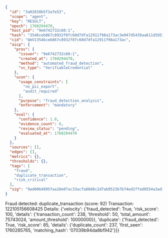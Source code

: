 ```json
{
  "id": "3a02658b5f3afe53",
  "scope": "agent",
  "key": "RESULT",
  "epoch": 1760294470,
  "host_pid": "9e6742732c60:1",
  "hash": "3546ceb867c8932f8fc60d7dfa12911f98a173ac3e047d5439aa611d5951e1e4",
  "cid": "QmV13546ceb867c8932f8fc60d7dfa12911f98a173ac",
  "aicp": {
    "prov": {
      "issuer": "9e6742732c60:1",
      "created_at": 1760294470,
      "method": "automated_fraud_detection",
      "vc_type": "VerifiableCredential"
    },
    "ucon": {
      "usage_constraints": [
        "no_pii_export",
        "audit_required"
      ],
      "purpose": "fraud_detection_analysis",
      "enforcement": "mandatory"
    },
    "eval": {
      "confidence": 1.0,
      "evidence_count": 0,
      "review_status": "pending",
      "evaluated_at": 1760294470
    }
  },
  "sources": [],
  "edges": [],
  "metrics": {},
  "thresholds": {},
  "tags": [
    "fraud",
    "duplicate_transaction",
    "risk_critical"
  ],
  "sig": "9ad0064995faa10e07ac33acfa80d8c2d7ab9523b7b74ed1ffad0554a3ad111d"
}
```

Fraud detected: duplicate_transaction (score: 92)
Transaction: 122105156608425
Details: {'velocity': {'fraud_detected': True, 'risk_score': 100, 'details': {'transaction_count': 238, 'threshold': 50, 'total_amount': 75743024, 'amount_threshold': 10000000}}, 'duplicate': {'fraud_detected': True, 'risk_score': 85, 'details': {'duplicate_count': 237, 'first_seen': 1760285765, 'matching_hash': '07039b94da8bf942'}}}